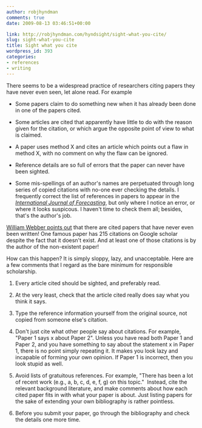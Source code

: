 ```yaml
---
author: robjhyndman
comments: true
date: 2009-08-13 03:46:51+00:00

link: http://robjhyndman.com/hyndsight/sight-what-you-cite/
slug: sight-what-you-cite
title: Sight what you cite
wordpress_id: 393
categories:
- references
- writing
---
```


There seems to be a widespread practice of researchers citing papers they have never even seen, let alone read. For example



	
  * Some papers claim to do something new when it has already been done in one of the papers cited.

	
  * Some articles are cited that apparently have little to do with the reason given for the citation, or which argue the opposite point of view to what is claimed.

	
  * A paper uses method X and cites an article which points out a flaw in method X, with no comment on why the flaw can be ignored.

	
  * Reference details are so full of errors that the paper can never have been sighted.

	
  * Some mis-spellings of an author's names are perpetuated through long series of copied citations with no-one ever checking the details. I frequently correct the list of references in papers to appear in the _[International Journal of Forecasting](http://www.forecasters.org/ijf/)_, but only where I notice an error, or where it looks suspicous. I haven't time to check them all; besides, that's the author's job.


[William Webber points out](http://blog.codalism.com/?p=773) that there are cited papers that have never even been written! One famous paper has 215 citations on Google scholar despite the fact that it doesn't exist. And at least one of those citations is by the author of the non-existent paper!

How can this happen? It is simply sloppy, lazy, and unacceptable. Here are a few comments that I regard as the bare minimum for responsible scholarship.



	
  1. Every article cited should be sighted, and preferably read.

	
  2. At the very least, check that the article cited really does say what you think it says.

	
  3. Type the reference information yourself from the original source, not copied from someone else's citation.

	
  4. Don't just cite what other people say about citations. For example, "Paper 1 says x about Paper 2". Unless you have read both Paper 1 and Paper 2, and you have something to say about the statement x in Paper 1, there is no point simply repeating it. It makes you look lazy and incapable of forming your own opinion. If Paper 1 is incorrect, then you look stupid as well.

	
  5. Avoid lists of gratuitous references. For example, "There has been a lot of recent work (e.g., a, b, c, d, e, f, g) on this topic."  Instead, cite the relevant background literature, and make comments about how each cited paper fits in with what your paper is about. Just listing papers for the sake of extending your own bibliography is rather pointless.

	
  6. Before you submit your paper, go through the bibliography and check the details one more time.


